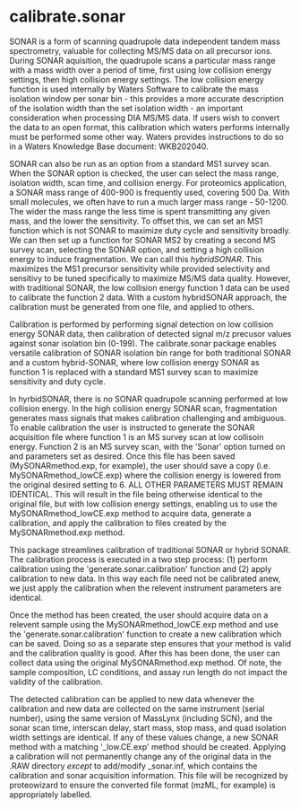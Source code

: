 # calibrate.sonar

SONAR is a form of scanning quadrupole data independent tandem mass spectrometry, valuable for collecting MS/MS data on all precursor ions.  During SONAR aquisition, the quadrupole scans a particular mass range with a mass width over a period of time, first using low collision energy settings, then high collision energy settings.  The low collision energy function is used internally by Waters Software to calibrate the mass isolation window per sonar bin - this provides a more accurate description of the isolation width than the set isolation width - an important consideration when processing DIA MS/MS data.  If users wish to convert the data to an open format, this calibration which waters performs internally must be performed some other way.  Waters provides instructions to do so in a Waters Knowledge Base document: WKB202040.    
    
SONAR can also be run as an option from a standard MS1 survey scan.  When the SONAR option is checked, the user can select the mass range, isolation width, scan time, and collision energy. For proteomics application, a SONAR mass range of 400-900 is frequently used, covering 500 Da.  With small molecules, we often have to run a much larger mass range - 50-1200.   The wider the mass range the less time is spent transmitting any given mass, and the lower the sensitivity.  To offset this, we can set an MS1 function which is not SONAR to maximize duty cycle and sensitivity broadly.  We can then set up a function for SONAR MS2 by creating a second MS survey scan, selecting the SONAR option, and setting a high collision energy to induce fragmentation.  We can call this _hybridSONAR_.  This maximizes the MS1 precursor sensitivity while provided selectivity and sensitivy to be tuned specifically to maximize MS/MS data quality.  However, with traditional SONAR, the low collision energy function 1 data can be used to calibrate the function 2 data. With a custom hybridSONAR approach, the calibration must be generated from one file, and applied to others.  
    
Calibration is performed by performing signal detection on low collision energy SONAR data, then calibration of detected signal m/z precusor values against sonar isolation bin (0-199).  The calibrate.sonar package enables versatile calibration of SONAR isolation bin range for both traditional SONAR and a custom hybrid-SONAR, where low collision energy SONAR as function 1 is replaced with a standard MS1 survey scan to maximize sensitivity and duty cycle. 
    
In hyrbidSONAR, there is no SONAR quadrupole scanning performed at low collision energy.  In the high collision energy SONAR scan, fragmentation generates mass signals that makes calibration challenging and ambiguous.  To enable calibration the user is instructed to generate the SONAR acquisition file where function 1 is an MS survey scan at low collisoin energy.  Function 2 is an MS survey scan, with the 'Sonar' option turned on and parameters set as desired.  Once this file has been saved (MySONARmethod.exp, for example), the user should save a copy (i.e. MySONARmethod_lowCE.exp) where the collision energy is lowered from the original desired setting to 6.  ALL OTHER PARAMETERS MUST REMAIN IDENTICAL. This will result in the file being otherwise identical to the original file, but with low collision energy settings, enabling us to use the MySONARmethod_lowCE.exp method to acquire data, generate a calibration, and apply the calibration to files created by the MySONARmethod.exp method. 
    
This package streamlines calibration of traditional SONAR or hybrid SONAR.  The calibration process is executed in a two step process: 
(1) perform calibration using the 'generate.sonar.calibration' function and 
(2) apply calibration to new data.  In this way each file need not be calibrated anew, we just apply the calibration when the relevent instrument parameters are identical. 
    
Once the method has been created, the user should acquire data on a relevent sample using the MySONARmethod_lowCE.exp method and use the 'generate.sonar.calibration' function to create a new calibration which can be saved.  Doing so as a separate step ensures that your method is valid and the calibration quality is good. After this has been done, the user can collect data using the original MySONARmethod.exp method. Of note, the sample composition, LC conditions, and assay run length do not impact the validity of the calibration.   
    
The detected calibration can be applied to new data whenever the calibration and new data are collected on the same instrument (serial number), using the same version of MassLynx (including SCN), and the sonar scan time, interscan delay, start mass, stop mass, and quad isolation width settings are identical.  If any of these values change, a new SONAR method with a matching '_low.CE.exp' method should be created. Applying a calibration will not permanently change any of the original data in the .RAW directory _except_ to add/modify _sonar.inf, which contains the calibration and sonar acquisition information.  This file will be recognized by proteowizard to ensure the converted file format (mzML, for example) is appropriately labelled.  
